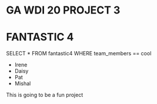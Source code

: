 # GA WDI 20 PROJECT 3

# FANTASTIC 4
 SELECT * FROM fantastic4 WHERE team_members == cool
   - Irene 
   - Daisy
   - Pat
   - Mishal


This is going to be a fun project